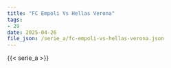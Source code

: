 ```yaml
---
title: "FC Empoli Vs Hellas Verona"
tags:
- 29
date: 2025-04-26
file_json: /serie_a/fc-empoli-vs-hellas-verona.json
---
```


{{< serie_a >}}
